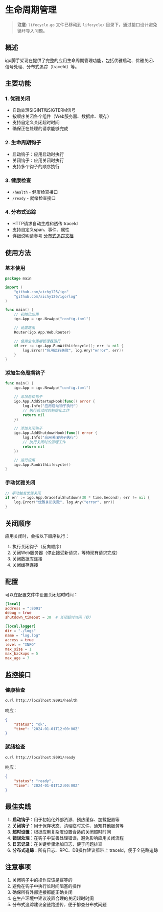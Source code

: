 # 生命周期管理

> **注意**: `lifecycle.go` 文件已移动到 `lifecycle/` 目录下，通过接口设计避免循环导入问题。

## 概述

igo脚手架现在提供了完整的应用生命周期管理功能，包括优雅启动、优雅关闭、信号处理、分布式追踪（traceId）等。

## 主要功能

### 1. 优雅关闭
- 自动处理SIGINT和SIGTERM信号
- 按顺序关闭各个组件（Web服务器、数据库、缓存）
- 支持自定义关闭超时时间
- 确保正在处理的请求能够完成

### 2. 生命周期钩子
- 启动钩子：应用启动时执行
- 关闭钩子：应用关闭时执行
- 支持多个钩子的顺序执行

### 3. 健康检查
- `/health` - 健康检查接口
- `/ready` - 就绪检查接口

### 4. 分布式追踪
- HTTP请求自动生成和透传 traceId
- 支持自定义span、事件、属性
- 详细说明请参考 [分布式追踪文档](tracing.md)

## 使用方法

### 基本使用

```go
package main

import (
    "github.com/aichy126/igo"
    "github.com/aichy126/igo/log"
)

func main() {
    // 初始化应用
    igo.App = igo.NewApp("config.toml")

    // 设置路由
    Router(igo.App.Web.Router)

    // 使用生命周期管理器运行
    if err := igo.App.RunWithLifecycle(); err != nil {
        log.Error("应用运行失败", log.Any("error", err))
    }
}
```

### 添加生命周期钩子

```go
func main() {
    igo.App = igo.NewApp("config.toml")

    // 添加启动钩子
    igo.App.AddStartupHook(func() error {
        log.Info("应用启动钩子执行")
        // 执行启动时的初始化工作
        return nil
    })

    // 添加关闭钩子
    igo.App.AddShutdownHook(func() error {
        log.Info("应用关闭钩子执行")
        // 执行关闭时的清理工作
        return nil
    })

    // 运行应用
    igo.App.RunWithLifecycle()
}
```

### 手动优雅关闭

```go
// 手动触发优雅关闭
if err := igo.App.GracefulShutdown(30 * time.Second); err != nil {
    log.Error("优雅关闭失败", log.Any("error", err))
}
```

## 关闭顺序

应用关闭时，会按以下顺序执行：

1. 执行关闭钩子（反向顺序）
2. 关闭Web服务器（停止接受新请求，等待现有请求完成）
3. 关闭数据库连接
4. 关闭缓存连接

## 配置

可以在配置文件中设置关闭超时时间：

```toml
[local]
address = ":8091"
debug = true
shutdown_timeout = 30  # 关闭超时时间（秒）

[local.logger]
dir = "./logs"
name = "log.log"
access = true
level = "INFO"
max_size = 1
max_backups = 5
max_age = 7
```

## 监控接口

### 健康检查
```bash
curl http://localhost:8091/health
```

响应：
```json
{
    "status": "ok",
    "time": "2024-01-01T12:00:00Z"
}
```

### 就绪检查
```bash
curl http://localhost:8091/ready
```

响应：
```json
{
    "status": "ready",
    "time": "2024-01-01T12:00:00Z"
}
```

## 最佳实践

1. **启动钩子**：用于初始化外部资源、预热缓存、加载配置等
2. **关闭钩子**：用于保存状态、清理临时文件、通知其他服务等
3. **超时设置**：根据应用复杂度设置合适的关闭超时时间
4. **错误处理**：在钩子中妥善处理错误，避免影响应用关闭流程
5. **日志记录**：在关键步骤添加日志，便于问题排查
6. **分布式追踪**：所有日志、RPC、DB操作建议都带上 traceId，便于全链路追踪

## 注意事项

1. 关闭钩子中的操作应该是幂等的
2. 避免在钩子中执行长时间阻塞的操作
3. 确保所有外部连接都能正确关闭
4. 在生产环境中建议设置合理的关闭超时时间
5. 分布式追踪建议全链路透传，便于排查分布式问题
